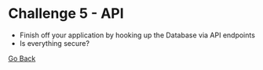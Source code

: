 # Challenge 5 - API
- Finish off your application by hooking up the Database via API endpoints
- Is everything secure?

[ Go Back ](https://github.com/yanxu2021/ApartmentUs/blob/main/README.md)
